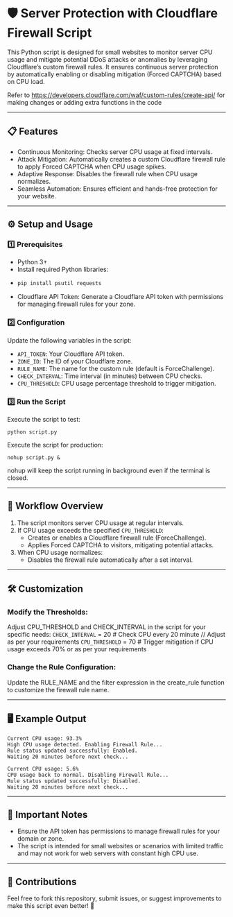# 🛡️ Server Protection with Cloudflare Firewall Script

This Python script is designed for small websites to monitor server CPU usage and mitigate potential DDoS attacks or anomalies by leveraging Cloudflare’s custom firewall rules. It ensures continuous server protection by automatically enabling or disabling mitigation (Forced CAPTCHA) based on CPU load.

Refer to https://developers.cloudflare.com/waf/custom-rules/create-api/ for making changes or adding extra functions in the code 

---

## 📋 Features

- Continuous Monitoring: Checks server CPU usage at fixed intervals.
- Attack Mitigation: Automatically creates a custom Cloudflare firewall rule to apply Forced CAPTCHA when CPU usage spikes.
- Adaptive Response: Disables the firewall rule when CPU usage normalizes.
- Seamless Automation: Ensures efficient and hands-free protection for your website.

---

## ⚙️ Setup and Usage

### 1️⃣ Prerequisites
- Python 3+
- Install required Python libraries:
- ```py
  pip install psutil requests
  ```
- Cloudflare API Token: Generate a Cloudflare API token with permissions for managing firewall rules for your zone.

### 2️⃣ Configuration
Update the following variables in the script:
- `API_TOKEN`: Your Cloudflare API token.
- `ZONE_ID`: The ID of your Cloudflare zone.
- `RULE_NAME`: The name for the custom rule (default is ForceChallenge).
- `CHECK_INTERVAL`: Time interval (in minutes) between CPU checks.
- `CPU_THRESHOLD`: CPU usage percentage threshold to trigger mitigation.

### 3️⃣ Run the Script
Execute the script to test: 
```
python script.py
```

Execute the script for production:
```
nohup script.py &
```

nohup will keep the script running in background even if the terminal is closed.

---

## 🚦 Workflow Overview

1. The script monitors server CPU usage at regular intervals.
2. If CPU usage exceeds the specified `CPU_THRESHOLD`:
   - Creates or enables a Cloudflare firewall rule (ForceChallenge).
   - Applies Forced CAPTCHA to visitors, mitigating potential attacks.
3. When CPU usage normalizes:
   - Disables the firewall rule automatically after a set interval.

---

## 🛠️ Customization

### Modify the Thresholds:
Adjust CPU_THRESHOLD and CHECK_INTERVAL in the script for your specific needs:
`CHECK_INTERVAL` = 20  # Check CPU every 20 minute  // Adjust as per your requirements
`CPU_THRESHOLD` = 70  # Trigger mitigation if CPU usage exceeds 70% or as per your requirements

### Change the Rule Configuration:
Update the RULE_NAME and the filter expression in the create_rule function to customize the firewall rule name.

---

## 🖥️ Example Output

```
Current CPU usage: 93.3%
High CPU usage detected. Enabling Firewall Rule...
Rule status updated successfully: Enabled.
Waiting 20 minutes before next check...

Current CPU usage: 5.6%
CPU usage back to normal. Disabling Firewall Rule...
Rule status updated successfully: Disabled.
Waiting 20 minutes before next check...
```
---

## 🚨 Important Notes

- Ensure the API token has permissions to manage firewall rules for your domain or zone.
- The script is intended for small websites or scenarios with limited traffic and may not work for web servers with constant high CPU use.

---

## 🤝 Contributions

Feel free to fork this repository, submit issues, or suggest improvements to make this script even better! 🚀
